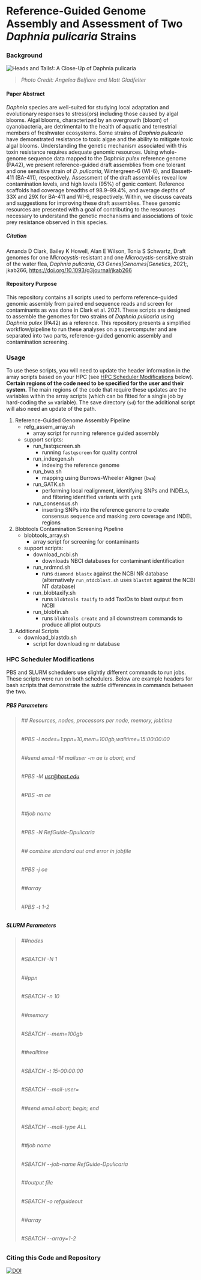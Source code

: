 # Reference-Guided Genome Assembly and Assessment of Two _Daphnia pulicaria_ Strains

### Background

![Heads and Tails!: A Close-Up of *Daphnia pulicaria*](img/Daphnia_coverart_sub.png)
> *Photo Credit: Angelea Belfiore and Matt Gladfelter*

#### Paper Abstract
   *Daphnia* species are well-suited for studying local adaptation and evolutionary responses to stress(ors) including those caused by algal blooms. Algal blooms, characterized by an overgrowth (bloom) of cyanobacteria, are detrimental to the health of aquatic and terrestrial members of freshwater ecosystems. Some strains of *Daphnia pulicaria* have demonstrated resistance to toxic algae and the ability to mitigate toxic algal blooms. Understanding the genetic mechanism associated with this toxin resistance requires adequate genomic resources. Using whole-genome sequence data mapped to the *Daphnia pulex* reference genome (PA42), we present reference-guided draft assemblies from one tolerant and one sensitive strain of *D. pulicaria*, Wintergreen-6 (WI-6), and Bassett-411 (BA-411), respectively. Assessment of the draft assemblies reveal low contamination levels, and high levels (95%) of genic content. Reference scaffolds had coverage breadths of 98.9–99.4%, and average depths of 33X and 29X for BA-411 and WI-6, respectively. Within, we discuss caveats and suggestions for improving these draft assemblies. These genomic resources are presented with a goal of contributing to the resources necessary to understand the genetic mechanisms and associations of toxic prey resistance observed in this species.

##### Citation
Amanda D Clark, Bailey K Howell, Alan E Wilson, Tonia S Schwartz, Draft genomes for one *Microcystis*-resistant and one *Microcystis*-sensitive strain of the water flea, *Daphnia pulicaria*, *G3 Genes|Genomes|Genetics*, 2021;, jkab266, https://doi.org/10.1093/g3journal/jkab266

#### Repository Purpose
This repository contains all scripts used to perform reference-guided genomic assembly from paired end sequence reads and screen for contaminants as was done in Clark et al. 2021. These scripts are designed to assemble the genomes for two strains of _Daphnia pulicaria_ using _Daphnia pulex_ (PA42) as a reference. This repository presents a simplified workflow/pipeline to run these analyses on a supercomputer and are separated into two parts, reference-guided genomic assembly and contamination screening.


### Usage
To use these scripts, you will need to update the header information in the array scripts based on your HPC (see [HPC Scheduler Modifications](#hpc-scheduler-modifications) below). **Certain regions of the code need to be specified for the user and their system.** The main regions of the code that require these updates are the variables within the array scripts (which can be fitted for a single job by hard-coding the `sm` variable). The save directory (`sd`) for the additional script will also need an update of the path. 


1. Reference-Guided Genome Assembly Pipeline
   - refg_assem_array.sh 
     -  array script for running reference guided assembly
   - support scripts: 
     - run_fastqscreen.sh 
       - running `fastqscreen` for quality control
     - run_indexgen.sh 
       - indexing the reference genome
     - run_bwa.sh 
       - mapping using Burrows-Wheeler Aligner (`bwa`)
     - run_GATK.sh
       - performing local realignment, identifying SNPs and INDELs, and filtering identified variants with `gatk`
     - run_consensus.sh
       - inserting SNPs into the reference genome to create consensus sequence and masking zero coverage and INDEL regions 
2. Blobtools Contamination Screening Pipeline
   - blobtools_array.sh
     - array script for screening for contaminants
   - support scripts:
     - download_ncbi.sh
         - downloads NBCI databases for contaminant identification 
     - run_nrdmnd.sh
         - runs `diamond blastx` against the NCBI NR database (alternatively `run_ntdcblast.sh` uses `blastnt` against the NCBI NT database) 
     - run_blobtaxify.sh
         - runs `blobtools taxify` to add TaxIDs to blast output from NCBI
     - run_blobfin.sh
         - runs `blobtools create` and all downstream commands to produce all plot outputs
3. Additional Scripts
   - download_blastdb.sh
     - script for downloading nr database


### HPC Scheduler Modifications
PBS and SLURM schedulers use slightly different commands to run jobs. These scripts were run on both schedulers. Below are example headers for bash scripts that demonstrate the subtle differences in commands between the two.


##### PBS Parameters
> ###### ## Resources, nodes, processors per node, memory, jobtime
> ###### #PBS -l nodes=1:ppn=10,mem=100gb,walltime=15:00:00:00
> ###### ##send email -M mailuser -m ae is abort; end
> ###### #PBS -M usr@host.edu
> ###### #PBS -m ae
> ###### ##job name
> ###### #PBS -N RefGuide-Dpulicaria
> ###### ## combine standard out and error in jobfile
> ###### #PBS -j oe
> ###### ##array
> ###### #PBS -t 1-2


##### SLURM Parameters
> ###### ##nodes
> ###### #SBATCH -N 1
> ###### ##ppn
> ###### #SBATCH -n 10
> ###### ##memory
> ###### #SBATCH --mem=100gb
> ###### ##walltime
> ###### #SBATCH -t 15-00:00:00
> ###### #SBATCH --mail-user=
> ###### ##send email abort; begin; end
> ###### #SBATCH --mail-type ALL
> ###### ##job name
> ###### #SBATCH --job-name RefGuide-Dpulicaria
> ###### ##output file
> ###### #SBATCH -o refguideout 
> ###### ##array
> ###### #SBATCH --array=1-2


### Citing this Code and Repository
[![DOI](https://zenodo.org/badge/DOI/10.5281/zenodo.4635402.svg)](https://doi.org/10.5281/zenodo.4635402)

